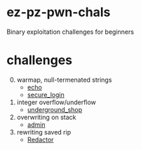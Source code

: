 # ez-pz-pwn-chals
Binary exploitation challenges for beginners

# challenges

0. warmap, null-termenated strings
    - [echo](echo)
    - [secure_login](secure_login)
1. integer overflow/underflow
    - [underground_shop](underground_shop)
2. overwriting on stack
    - [admin](admin)
3. rewriting saved rip
    - [Redactor](Redactor)
